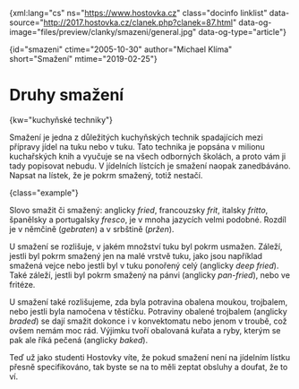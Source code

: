 
{xml:lang="cs" ns="https://www.hostovka.cz" class="docinfo linklist" data-source="http://2017.hostovka.cz/clanek.php?clanek=87.html" data-og-image="files/preview/clanky/smazeni/general.jpg" data-og-type="article"}

{id="smazeni" ctime="2005-10-30" author="Michael Klíma" short="Smažení" mtime="2019-02-25"}

# Druhy smažení

<!-- generated attribute kw by user_udpatekw.sh on 2019-03-06, do not edit -->

{kw="kuchyňské techniky"}

Smažení je jedna z důležitých kuchyňských technik spadajících mezi přípravy jídel na tuku nebo v tuku. Tato technika je popsána v milionu kuchařských knih a vyučuje se na všech odborných školách, a proto vám ji tady popisovat nebudu. V jídelních lístcích je smažení naopak zanedbáváno. Napsat na lístek, že je pokrm smažený, totiž nestačí.

{class="example"}

Slovo smažit či smažený: anglicky _fried_, francouzsky _frit_, italsky _fritto_, španělsky a portugalsky _fresco_, je v mnoha jazycích velmi podobné. Rozdíl je v němčině (_gebraten_) a v srbštině (_pržen_).

U smažení se rozlišuje, v jakém množství tuku byl pokrm usmažen. Záleží, jestli byl pokrm smažený jen na malé vrstvě tuku, jako jsou například smažená vejce nebo jestli byl v tuku ponořený celý (anglicky _deep fried_). Také záleží, jestli byl pokrm smažený na pánvi (anglicky _pan-fried_), nebo ve fritéze.

U smažení také rozlišujeme, zda byla potravina obalena moukou, trojbalem, nebo jestli byla namočena v těstíčku. Potraviny obalené trojbalem (anglicky _braded_) se dají smažit dokonce i v konvektomatu nebo jenom v troubě, což ovšem nemám moc rád. Výjimku tvoří obalovaná kuřata a ryby, kterým se pak ale říká pečená (anglicky _baked_).

Teď už jako studenti Hostovky víte, že pokud smažení není na jídelním lístku přesně specifikováno, tak byste se na to měli zeptat obsluhy a doufat, že to ví.

